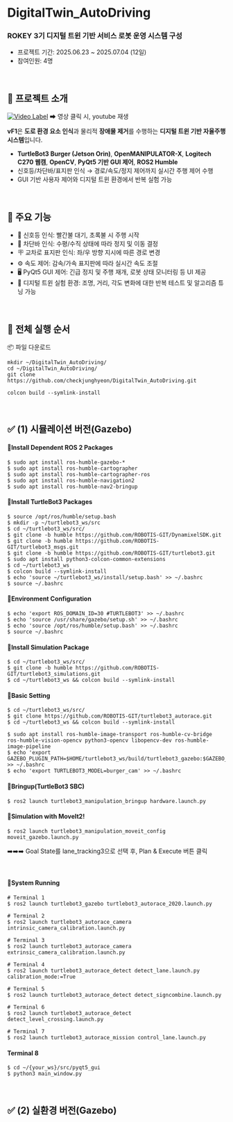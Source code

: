 # DigitalTwin_AutoDriving

### ROKEY 3기 디지털 트윈 기반 서비스 로봇 운영 시스템 구성
- 프로젝트 기간: 2025.06.23 ~ 2025.07.04 (12일)
- 참여인원: 4명

<br>

## 🎥 프로젝트 소개
[![Video Label](http://img.youtube.com/vi/pKlhblwV81o/0.jpg)](https://youtu.be/pKlhblwV81o)
  ➡ 영상 클릭 시, youtube 재생
  
**vF1**은 **도로 환경 요소 인식**과 물리적 **장애물 제거**를 수행하는 **디지털 트윈 기반 자율주행 시스템**입니다.
- **TurtleBot3 Burger (Jetson Orin)**, **OpenMANIPULATOR-X**, **Logitech C270 웹캠**,
**OpenCV**, **PyQt5 기반 GUI 제어**, **ROS2 Humble**
- 신호등/차단바/표지판 인식 → 경로/속도/정지 제어까지 실시간 주행 제어 수행
- GUI 기반 사용자 제어와 디지털 트윈 환경에서 반복 실험 가능

<br>

## 🔧 주요 기능
- 🚦 신호등 인식: 빨간불 대기, 초록불 시 주행 시작
- 🛑 차단바 인식: 수평/수직 상태에 따라 정지 및 이동 결정
- 🪧 교차로 표지판 인식: 좌/우 방향 지시에 따른 경로 변경
- ⚙️ 속도 제어: 감속/가속 표지판에 따라 실시간 속도 조절
- 🖥️ PyQt5 GUI 제어: 긴급 정지 및 주행 재개, 로봇 상태 모니터링 등 UI 제공
- 🧪 디지털 트윈 실험 환경: 조명, 거리, 각도 변화에 대한 반복 테스트 및 알고리즘 튜닝 가능

<br>

## 🚀 전체 실행 순서

📦 파일 다운로드
```
mkdir ~/DigitalTwin_AutoDriving/
cd ~/DigitalTwin_AutoDriving/
git clone https://github.com/checkjunghyeon/DigitalTwin_AutoDriving.git

colcon build --symlink-install
```

<br>

## ✅ (1) 시뮬레이션 버전(Gazebo)
#### 🔹Install Dependent ROS 2 Packages
```
$ sudo apt install ros-humble-gazebo-*
$ sudo apt install ros-humble-cartographer
$ sudo apt install ros-humble-cartographer-ros
$ sudo apt install ros-humble-navigation2
$ sudo apt install ros-humble-nav2-bringup
```

#### 🔹Install TurtleBot3 Packages
```
$ source /opt/ros/humble/setup.bash
$ mkdir -p ~/turtlebot3_ws/src
$ cd ~/turtlebot3_ws/src/
$ git clone -b humble https://github.com/ROBOTIS-GIT/DynamixelSDK.git
$ git clone -b humble https://github.com/ROBOTIS-GIT/turtlebot3_msgs.git
$ git clone -b humble https://github.com/ROBOTIS-GIT/turtlebot3.git
$ sudo apt install python3-colcon-common-extensions
$ cd ~/turtlebot3_ws
$ colcon build --symlink-install
$ echo 'source ~/turtlebot3_ws/install/setup.bash' >> ~/.bashrc
$ source ~/.bashrc
```

#### 🔹Environment Configuration
```
$ echo 'export ROS_DOMAIN_ID=30 #TURTLEBOT3' >> ~/.bashrc
$ echo 'source /usr/share/gazebo/setup.sh' >> ~/.bashrc
$ echo 'source /opt/ros/humble/setup.bash' >> ~/.bashrc
$ source ~/.bashrc
```

#### 🔹Install Simulation Package
```
$ cd ~/turtlebot3_ws/src/
$ git clone -b humble https://github.com/ROBOTIS-GIT/turtlebot3_simulations.git
$ cd ~/turtlebot3_ws && colcon build --symlink-install
```

#### 🔹Basic Setting
```
$ cd ~/turtlebot3_ws/src/
$ git clone https://github.com/ROBOTIS-GIT/turtlebot3_autorace.git
$ cd ~/turtlebot3_ws && colcon build --symlink-install

$ sudo apt install ros-humble-image-transport ros-humble-cv-bridge ros-humble-vision-opencv python3-opencv libopencv-dev ros-humble-image-pipeline
$ echo 'export GAZEBO_PLUGIN_PATH=$HOME/turtlebot3_ws/build/turtlebot3_gazebo:$GAZEBO_PLUGIN_PATH' >> ~/.bashrc
$ echo 'export TURTLEBOT3_MODEL=burger_cam' >> ~/.bashrc
```

#### 🔹Bringup(TurtleBot3 SBC)
```
$ ros2 launch turtlebot3_manipulation_bringup hardware.launch.py
```

#### 🔹Simulation with MoveIt2!
```
$ ros2 launch turtlebot3_manipulation_moveit_config moveit_gazebo.launch.py
```
➡️➡️➡️ Goal State를 lane_tracking3으로 선택 후, Plan & Execute 버튼 클릭

<br>

#### 🔹System Running
```
# Terminal 1
$ ros2 launch turtlebot3_gazebo turtlebot3_autorace_2020.launch.py

# Terminal 2
$ ros2 launch turtlebot3_autorace_camera intrinsic_camera_calibration.launch.py

# Terminal 3
$ ros2 launch turtlebot3_autorace_camera extrinsic_camera_calibration.launch.py

# Terminal 4
$ ros2 launch turtlebot3_autorace_detect detect_lane.launch.py calibration_mode:=True

# Terminal 5
$ ros2 launch turtlebot3_autorace_detect detect_signcombine.launch.py

# Terminal 6
$ ros2 launch turtlebot3_autorace_detect detect_level_crossing.launch.py

# Terminal 7
$ ros2 launch turtlebot3_autorace_mission control_lane.launch.py
```

#### Terminal 8
```
$ cd ~/{your_ws}/src/pyqt5_gui
$ python3 main_window.py
```

<br>

## ✅ (2) 실환경 버전(Gazebo)
